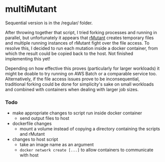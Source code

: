 # multiMutant

Sequential version is in the /regular/ folder.

After throwing together that script, I tried forking processes and running in parallel, but unfortunately it appears that [rMutant](https://gitlab.cs.wwu.edu/hurshk/rMutant_2) creates temporary files and multiple running instances of rMutant fight over the file access. To resolve this, I decided to run each mutation inside a docker container, from which the result could be copied back to the host. Not finished implementing this yet!

Depending on how effective this proves (particularly for larger workloads) it might be doable to try running on AWS Batch or a comparable service too. Alternatively, if the file access issues prove to be inconsequential, traditional forking could be done for simplicity's sake on small workloads and combined with containers when dealing with larger job sizes.

### Todo
- make appropriate changes to script run inside docker container
  - send output files to host
- dockerfile changes
  - mount a volume instead of copying a directory containing the scripts and rMutant
- changes to host script
  - take an image name as an argument
  - `docker network create [...]` to allow containers to communicate with host

